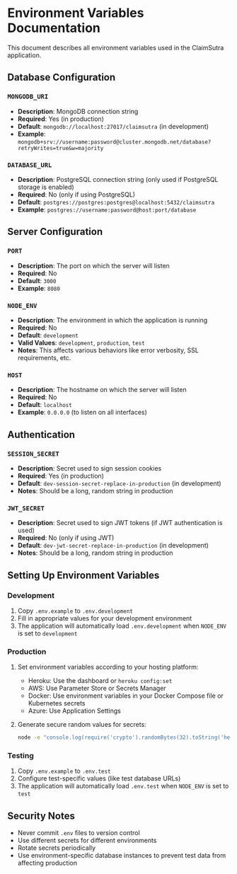 # Environment Variables Documentation

This document describes all environment variables used in the ClaimSutra application.

## Database Configuration

### `MONGODB_URI`

- **Description**: MongoDB connection string
- **Required**: Yes (in production)
- **Default**: `mongodb://localhost:27017/claimsutra` (in development)
- **Example**: `mongodb+srv://username:password@cluster.mongodb.net/database?retryWrites=true&w=majority`

### `DATABASE_URL`

- **Description**: PostgreSQL connection string (only used if PostgreSQL storage is enabled)
- **Required**: No (only if using PostgreSQL)
- **Default**: `postgres://postgres:postgres@localhost:5432/claimsutra`
- **Example**: `postgres://username:password@host:port/database`

## Server Configuration

### `PORT`

- **Description**: The port on which the server will listen
- **Required**: No
- **Default**: `3000`
- **Example**: `8080`

### `NODE_ENV`

- **Description**: The environment in which the application is running
- **Required**: No
- **Default**: `development`
- **Valid Values**: `development`, `production`, `test`
- **Notes**: This affects various behaviors like error verbosity, SSL requirements, etc.

### `HOST`

- **Description**: The hostname on which the server will listen
- **Required**: No
- **Default**: `localhost`
- **Example**: `0.0.0.0` (to listen on all interfaces)

## Authentication

### `SESSION_SECRET`

- **Description**: Secret used to sign session cookies
- **Required**: Yes (in production)
- **Default**: `dev-session-secret-replace-in-production` (in development)
- **Notes**: Should be a long, random string in production

### `JWT_SECRET`

- **Description**: Secret used to sign JWT tokens (if JWT authentication is used)
- **Required**: No (only if using JWT)
- **Default**: `dev-jwt-secret-replace-in-production` (in development)
- **Notes**: Should be a long, random string in production

## Setting Up Environment Variables

### Development

1. Copy `.env.example` to `.env.development`
2. Fill in appropriate values for your development environment
3. The application will automatically load `.env.development` when `NODE_ENV` is set to `development`

### Production

1. Set environment variables according to your hosting platform:
   - Heroku: Use the dashboard or `heroku config:set`
   - AWS: Use Parameter Store or Secrets Manager
   - Docker: Use environment variables in your Docker Compose file or Kubernetes secrets
   - Azure: Use Application Settings

2. Generate secure random values for secrets:
   ```bash
   node -e "console.log(require('crypto').randomBytes(32).toString('hex'))"
   ```

### Testing

1. Copy `.env.example` to `.env.test`
2. Configure test-specific values (like test database URLs)
3. The application will automatically load `.env.test` when `NODE_ENV` is set to `test`

## Security Notes

- Never commit `.env` files to version control
- Use different secrets for different environments
- Rotate secrets periodically
- Use environment-specific database instances to prevent test data from affecting production